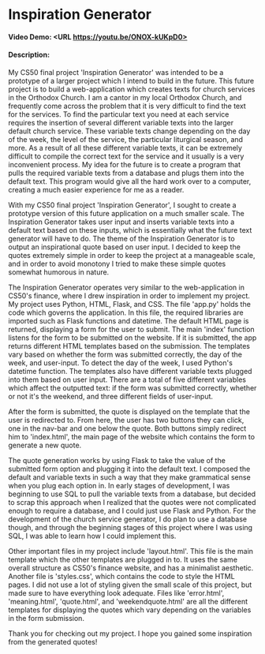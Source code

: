 # Inspiration Generator
#### Video Demo:  <URL https://youtu.be/ONOX-kUKpD0>
#### Description:
My CS50 final project 'Inspiration Generator' was intended to be a prototype of a larger project which I intend to build in the future. This future project is to build a web-application which creates texts for church services in the Orthodox Church. I am a cantor in my local Orthodox Church, and frequently come across the problem that it is very difficult to find the text for the services. To find the particular text you need at each service requires the insertion of several different variable texts into the larger default church service. These variable texts change depending on the day of the week, the level of the service, the particular liturgical season, and more. As a result of all these different variable texts, it can be extremely difficult to compile the correct text for the service and it usually is a very inconvenient process. My idea for the future is to create a program that pulls the required variable texts from a database and plugs them into the default text. This program would give all the hard work over to a computer, creating a much easier experience for me as a reader.

With my CS50 final project 'Inspiration Generator', I sought to create a prototype version of this future application on a much smaller scale. The Inspiration Generator takes user input and inserts variable texts into a default text based on these inputs, which is essentially what the future text generator will have to do. The theme of the Inspiration Generator is to output an inspirational quote based on user input. I decided to keep the quotes extremely simple in order to keep the project at a manageable scale, and in order to avoid monotony I tried to make these simple quotes somewhat humorous in nature.

The Inspiration Generator operates very similar to the web-application in CS50's finance, where I drew inspiration in order to implement my project. My project uses Python, HTML, Flask, and CSS. The file 'app.py' holds the code which governs the application. In this file, the required libraries are imported such as Flask functions and datetime. The default HTML page is returned, displaying a form for the user to submit. The main 'index' function listens for the form to be submitted on the website. If it is submitted, the app returns different HTML templates based on the submission. The templates vary based on whether the form was submitted correctly, the day of the week, and user-input. To detect the day of the week, I used Python's datetime function. The templates also have different variable texts plugged into them based on user input. There are a total of five different variables which affect the outputted text: if the form was submitted correctly, whether or not it's the weekend, and three different fields of user-input.

After the form is submitted, the quote is displayed on the template that the user is redirected to. From here, the user has two buttons they can click, one in the nav-bar and one below the quote. Both buttons simply redirect him to 'index.html', the main page of the website which contains the form to generate a new quote.

The quote generation works by using Flask to take the value of the submitted form option and plugging it into the default text. I composed the default and variable texts in such a way that they make grammatical sense when you plug each option in. In early stages of development, I was beginning to use SQL to pull the variable texts from a database, but decided to scrap this approach when I realized that the quotes were not complicated enough to require a database, and I could just use Flask and Python. For the development of the church service generator, I do plan to use a database though, and through the beginning stages of this project where I was using SQL, I was able to learn how I could implement this.

Other important files in my project include 'layout.html'. This file is the main template which the other templates are plugged in to. It uses the same overall structure as CS50's finance website, and has a minimalist aesthetic. Another file is 'styles.css', which contains the code to style the HTML pages. I did not use a lot of styling given the small scale of this project, but made sure to have everything look adequate. Files like 'error.html', 'meaning.html', 'quote.html', and 'weekendquote.html' are all the different templates for displaying the quotes which vary depending on the variables in the form submission.

Thank you for checking out my project. I hope you gained some inspiration from the generated quotes!
